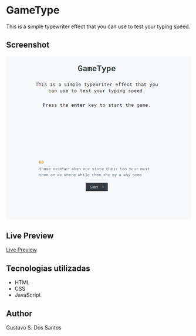 
# GameType

This is a simple typewriter effect that you can use to test your typing speed.

## Screenshot

![Screenshot](./images/Screenshot.png)

## Live Preview

[Live Preview](https://joaopaulo-dev.github.io/gametype/)

## Tecnologias utilizadas

- HTML
- CSS
- JavaScript

## Author

Gustavo S. Dos Santos